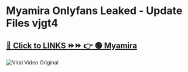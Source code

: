 
 # Myamira Onlyfans Leaked - Update Files vjgt4

## <h2><a href="https://clipsfans.com/Myamira&ref=git">🔗 Click to LINKS ⏩⏩ 👉 🟢 Myamira </a></h2>

<a href="https://clipsfans.com/Myamira&ref=git" rel="nofollow" data-target="animated-image.originalLink"><img src="https://i.ibb.co.com/xMMVF88/686577567.gif" alt="Viral Video Original" style="max-width: 100%; display: inline-block;" data-target="animated-image.originalImage"></a>

